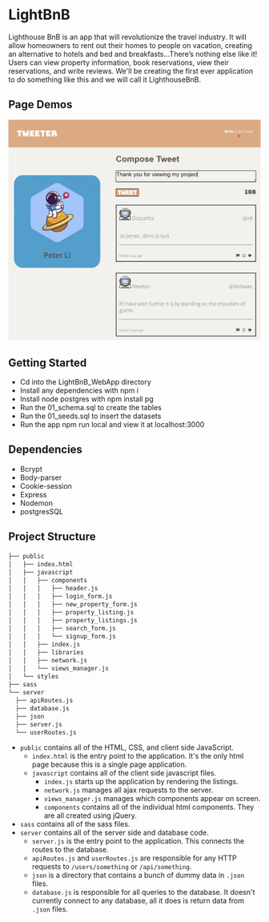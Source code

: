 # LightBnB

Lighthouse BnB is an app that will revolutionize the travel industry. It will allow homeowners to rent out their homes to people on vacation, creating an alternative to hotels and bed and breakfasts...There’s nothing else like it! Users can view property information, book reservations, view their reservations, and write reviews. We'll be creating the first ever application to do something like this and we will call it LighthouseBnB.

## Page Demos

!["Desktop View"](https://github.com/LIZXP/tweeter/blob/master/docs/typing.PNG)

## Getting Started

- Cd into the LightBnB_WebApp directory
- Install any dependencies with npm i
- Install node postgres with npm install pg
- Run the 01_schema.sql to create the tables
- Run the 01_seeds.sql to insert the datasets
- Run the app npm run local and view it at localhost:3000

## Dependencies

- Bcrypt
- Body-parser
- Cookie-session
- Express
- Nodemon
- postgresSQL

## Project Structure

```
├── public
│   ├── index.html
│   ├── javascript
│   │   ├── components
│   │   │   ├── header.js
│   │   │   ├── login_form.js
│   │   │   ├── new_property_form.js
│   │   │   ├── property_listing.js
│   │   │   ├── property_listings.js
│   │   │   ├── search_form.js
│   │   │   └── signup_form.js
│   │   ├── index.js
│   │   ├── libraries
│   │   ├── network.js
│   │   └── views_manager.js
│   └── styles
├── sass
└── server
  ├── apiRoutes.js
  ├── database.js
  ├── json
  ├── server.js
  └── userRoutes.js
```

- `public` contains all of the HTML, CSS, and client side JavaScript.
  - `index.html` is the entry point to the application. It's the only html page because this is a single page application.
  - `javascript` contains all of the client side javascript files.
    - `index.js` starts up the application by rendering the listings.
    - `network.js` manages all ajax requests to the server.
    - `views_manager.js` manages which components appear on screen.
    - `components` contains all of the individual html components. They are all created using jQuery.
- `sass` contains all of the sass files.
- `server` contains all of the server side and database code.
  - `server.js` is the entry point to the application. This connects the routes to the database.
  - `apiRoutes.js` and `userRoutes.js` are responsible for any HTTP requests to `/users/something` or `/api/something`.
  - `json` is a directory that contains a bunch of dummy data in `.json` files.
  - `database.js` is responsible for all queries to the database. It doesn't currently connect to any database, all it does is return data from `.json` files.
